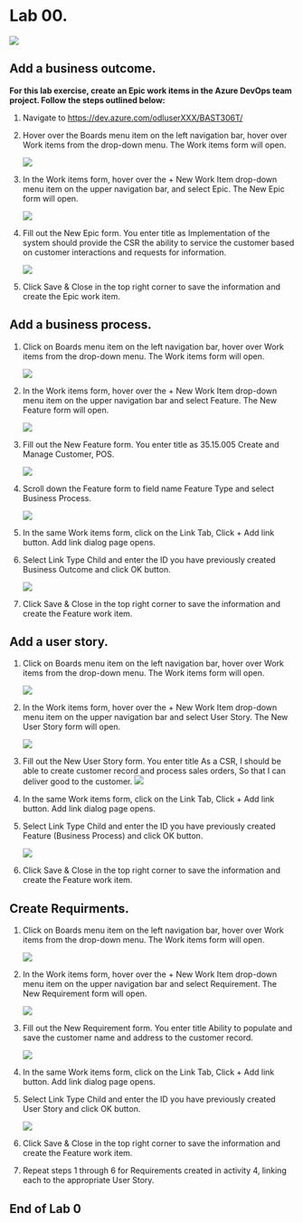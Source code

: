 # Lab 00.



![](https://github.com/sumitmalik51/BAST306T-Labs/blob/master/Lab0/images/snap0.png)

## Add a business outcome.


**For this lab exercise, create an Epic work items in the Azure DevOps team project.
Follow the steps outlined below:**


1. Navigate to https://dev.azure.com/odluserXXX/BAST306T/

1. Hover over the Boards menu item on the left navigation bar, hover over Work items from the drop-down menu.  The Work items form    will open.
    
    ![](https://raw.githubusercontent.com/sumitmalik51/BAST306T-Labs/master/Lab0/images/snap3.png)
   
   
1. In the Work items form, hover over the + New Work Item drop-down menu item on the upper navigation bar, and select Epic.  The New Epic form will open.

    ![](https://github.com/sumitmalik51/BAST306T-Labs/blob/master/Lab0/images/snap2.png)

1. Fill out the New Epic form.  You enter title as Implementation of the system should provide the CSR the ability to service the customer based on customer interactions and requests for information. 

    ![](https://github.com/sumitmalik51/BAST306T-Labs/blob/master/Lab0/images/snap3.png)
     
1. Click Save & Close in the top right corner to save the information and create the Epic work item.

   
  
  
## Add a business process.

1. Click on Boards menu item on the left navigation bar, hover over Work items from the drop-down menu.  The Work items form will open.

     ![](https://github.com/sumitmalik51/BAST306T-Labs/blob/master/Lab0/images/snap4.png)
  
1. In the Work items form, hover over the + New Work Item drop-down menu item on the upper navigation bar and select Feature.  The New Feature form will open.

    ![](https://github.com/sumitmalik51/BAST306T-Labs/blob/master/Lab0/images/snap5.png)

1. Fill out the New Feature form. You enter title as 35.15.005 Create and Manage Customer, POS.

    ![](https://github.com/sumitmalik51/BAST306T-Labs/blob/master/Lab0/images/snap6.png)
  
1. Scroll down the Feature form to field name Feature Type and select Business Process.

    ![](https://github.com/sumitmalik51/BAST306T-Labs/blob/master/Lab0/images/snap7.png)
  
1. In the same Work items form, click on the Link  Tab, Click + Add link button. Add link dialog page opens.
 
1. Select Link Type Child and enter the ID you have previously created Business Outcome and click OK button.

    ![](https://github.com/sumitmalik51/BAST306T-Labs/blob/master/Lab0/images/snap8.png)
  
1. Click Save & Close in the top right corner to save the information and create the Feature work item.


## Add a user story.

1. Click on Boards menu item on the left navigation bar, hover over Work items from the drop-down menu.  The Work items form will open.
  
    ![](https://github.com/sumitmalik51/BAST306T-Labs/blob/master/Lab0/images/snap9.png)


1. In the Work items form, hover over the + New Work Item drop-down menu item on the upper navigation bar and select User Story.  The New User Story form will open.

    ![](https://github.com/sumitmalik51/BAST306T-Labs/blob/master/Lab0/images/snap10.png)

1. Fill out the New User Story form.  You enter title As a CSR, I should be able to create customer record and process sales orders, So that I can deliver good to the customer. 
    ![](https://github.com/sumitmalik51/BAST306T-Labs/blob/master/Lab0/images/snap11.png)
  
1. In the same Work items form, click on the Link  Tab, Click + Add link button. Add link dialog page opens.

1. Select Link Type Child and enter the ID you have previously created Feature (Business Process) and click OK button.

    ![](https://github.com/sumitmalik51/BAST306T-Labs/blob/master/Lab0/images/snap12.png)

1. Click Save & Close in the top right corner to save the information and create the Feature work item.


## Create Requirments.

1. Click on Boards menu item on the left navigation bar, hover over Work items from the drop-down menu.  The Work items form will open.

    ![](https://github.com/sumitmalik51/BAST306T-Labs/blob/master/Lab0/images/snap13.png)


1. In the Work items form, hover over the + New Work Item drop-down menu item on the upper navigation bar and select Requirement.  The New Requirement form will open.

    ![](https://github.com/sumitmalik51/BAST306T-Labs/blob/master/Lab0/images/snap14.png)


1. Fill out the New Requirement form.  You enter title Ability to populate and save the customer name and address to the customer record. 

    ![](https://github.com/sumitmalik51/BAST306T-Labs/blob/master/Lab0/images/snap15.png)
   
   
1. In the same Work items form, click on the Link  Tab, Click + Add link button. Add link dialog page opens.

1. Select Link Type Child and enter the ID you have previously created User Story and click OK button.

    ![](https://github.com/sumitmalik51/BAST306T-Labs/blob/master/Lab0/images/snap16.png)
   
1. Click Save & Close in the top right corner to save the information and create the Feature work item.

1. Repeat steps 1 through 6 for Requirements created in activity 4, linking each to the appropriate User Story.


## End of Lab 0

